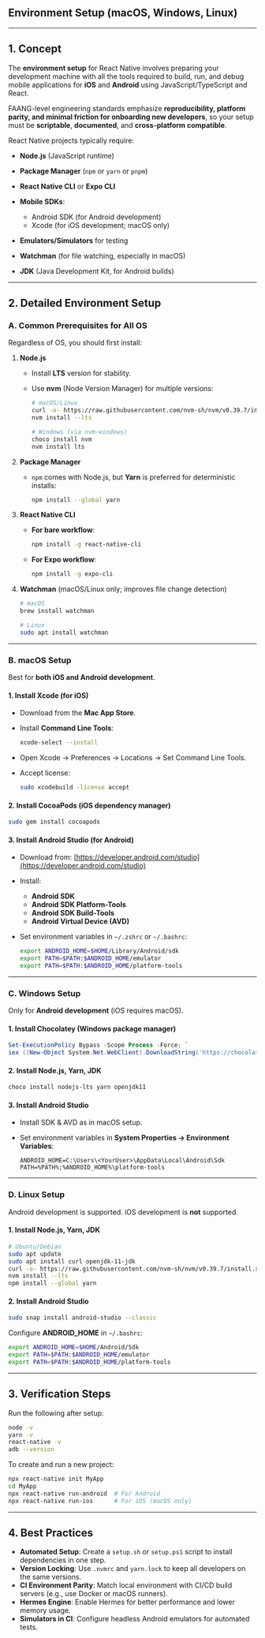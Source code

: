
## **Environment Setup (macOS, Windows, Linux)**

---

## **1. Concept**

The **environment setup** for React Native involves preparing your development machine with all the tools required to build, run, and debug mobile applications for **iOS** and **Android** using JavaScript/TypeScript and React.

FAANG-level engineering standards emphasize **reproducibility, platform parity, and minimal friction for onboarding new developers**, so your setup must be **scriptable**, **documented**, and **cross-platform compatible**.

React Native projects typically require:

* **Node.js** (JavaScript runtime)
* **Package Manager** (`npm` or `yarn` or `pnpm`)
* **React Native CLI** or **Expo CLI**
* **Mobile SDKs**:

  * Android SDK (for Android development)
  * Xcode (for iOS development; macOS only)
* **Emulators/Simulators** for testing
* **Watchman** (for file watching, especially in macOS)
* **JDK** (Java Development Kit, for Android builds)

---

## **2. Detailed Environment Setup**

### **A. Common Prerequisites for All OS**

Regardless of OS, you should first install:

1. **Node.js**

   * Install **LTS** version for stability.
   * Use **nvm** (Node Version Manager) for multiple versions:

     ```bash
     # macOS/Linux
     curl -o- https://raw.githubusercontent.com/nvm-sh/nvm/v0.39.7/install.sh | bash
     nvm install --lts

     # Windows (via nvm-windows)
     choco install nvm
     nvm install lts
     ```

2. **Package Manager**

   * `npm` comes with Node.js, but **Yarn** is preferred for deterministic installs:

     ```bash
     npm install --global yarn
     ```

3. **React Native CLI**

   * **For bare workflow**:

     ```bash
     npm install -g react-native-cli
     ```
   * **For Expo workflow**:

     ```bash
     npm install -g expo-cli
     ```

4. **Watchman** (macOS/Linux only; improves file change detection)

   ```bash
   # macOS
   brew install watchman

   # Linux
   sudo apt install watchman
   ```

---

### **B. macOS Setup**

Best for **both iOS and Android development**.

#### 1. Install Xcode (for iOS)

* Download from the **Mac App Store**.
* Install **Command Line Tools**:

  ```bash
  xcode-select --install
  ```
* Open Xcode → Preferences → Locations → Set Command Line Tools.
* Accept license:

  ```bash
  sudo xcodebuild -license accept
  ```

#### 2. Install CocoaPods (iOS dependency manager)

```bash
sudo gem install cocoapods
```

#### 3. Install Android Studio (for Android)

* Download from: [https://developer.android.com/studio](https://developer.android.com/studio)
* Install:

  * **Android SDK**
  * **Android SDK Platform-Tools**
  * **Android SDK Build-Tools**
  * **Android Virtual Device (AVD)**
* Set environment variables in `~/.zshrc` or `~/.bashrc`:

  ```bash
  export ANDROID_HOME=$HOME/Library/Android/sdk
  export PATH=$PATH:$ANDROID_HOME/emulator
  export PATH=$PATH:$ANDROID_HOME/platform-tools
  ```

---

### **C. Windows Setup**

Only for **Android development** (iOS requires macOS).

#### 1. Install Chocolatey (Windows package manager)

```powershell
Set-ExecutionPolicy Bypass -Scope Process -Force; `
iex ((New-Object System.Net.WebClient).DownloadString('https://chocolatey.org/install.ps1'))
```

#### 2. Install Node.js, Yarn, JDK

```powershell
choco install nodejs-lts yarn openjdk11
```

#### 3. Install Android Studio

* Install SDK & AVD as in macOS setup.
* Set environment variables in **System Properties → Environment Variables**:

  ```
  ANDROID_HOME=C:\Users\<YourUser>\AppData\Local\Android\Sdk
  PATH=%PATH%;%ANDROID_HOME%\platform-tools
  ```

---

### **D. Linux Setup**

Android development is supported. iOS development is **not** supported.

#### 1. Install Node.js, Yarn, JDK

```bash
# Ubuntu/Debian
sudo apt update
sudo apt install curl openjdk-11-jdk
curl -o- https://raw.githubusercontent.com/nvm-sh/nvm/v0.39.7/install.sh | bash
nvm install --lts
npm install --global yarn
```

#### 2. Install Android Studio

```bash
sudo snap install android-studio --classic
```

Configure **ANDROID\_HOME** in `~/.bashrc`:

```bash
export ANDROID_HOME=$HOME/Android/Sdk
export PATH=$PATH:$ANDROID_HOME/emulator
export PATH=$PATH:$ANDROID_HOME/platform-tools
```

---

## **3. Verification Steps**

Run the following after setup:

```bash
node -v
yarn -v
react-native -v
adb --version
```

To create and run a new project:

```bash
npx react-native init MyApp
cd MyApp
npx react-native run-android  # For Android
npx react-native run-ios      # For iOS (macOS only)
```

---

## **4. Best Practices**

* **Automated Setup**: Create a `setup.sh` or `setup.ps1` script to install dependencies in one step.
* **Version Locking**: Use `.nvmrc` and `yarn.lock` to keep all developers on the same versions.
* **CI Environment Parity**: Match local environment with CI/CD build servers (e.g., use Docker or macOS runners).
* **Hermes Engine**: Enable Hermes for better performance and lower memory usage.
* **Simulators in CI**: Configure headless Android emulators for automated tests.


